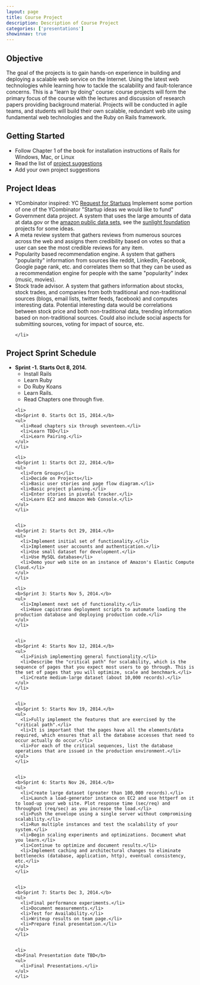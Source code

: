 ```yaml
---
layout: page
title: Course Project
description: Description of Course Project
categories: ['presentations']
showinnav: true
---
```

<div class="content">
  <h2>Objective</h2>

  <p>
  The goal of the projects is to gain hands-on experience in building and
  deploying a scalable web service on the Internet.  Using the latest web
  technologies while learning how to tackle the scalability and
  fault-tolerance concerns. This is a "learn by doing" course: course
  projects will form the primary focus of the course with the lectures and
  discussion of research papers providing background material. Projects
  will be conducted in agile teams, and students will build their own
  scalable, redundant web site using fundamental web technologies and the
  Ruby on Rails framework.  
  </p>


  <h2>Getting Started</h2>

  <ul>
    <li>Follow Chapter 1 of the book for installation instructions of Rails
    for Windows, Mac, or Linux</li>
    <li>Read the list of <a href="#project_ideas">project suggestions</a></li>
    <li>Add your own project suggestions</li>
  </ul>

  <a id="project_ideas"></a>
  <h2> Project Ideas </h2>
  <ul>
    <li> YCombinator inspired: YC <a href="http://www.ycombinator.com/rfs/">Request for Startups</a> Implement some portion of one of the YCombinator "Startup ideas we would like to fund" </li>
    <li> 
    Government data project. A system that uses the large amounts of
    data at <a hgref="http://data.gov">data.gov</a> or the <a href="http://aws.amazon.com/publicdatasets/">amazon public data sets</a>, see the <a href="http://sunlightfoundation.com/projects/">sunlight
      foundation</a> projects for some ideas.
    </li>
    <li>
    A meta review system that gathers reviews from numerous sources across
    the web and assigns them credibility based on votes so that a user can
    see the most credible reviews for any item.
    </li>
    <li>
    Popularity based recommendation engine. A system that gathers
    "popularity" information from sources like reddit, LinkedIn, Facebook,
    Google page rank, etc. and correlates them so that they can be used as a
    recommendation engine for people with the same "popularity" index
    (music, movies).
    </li>
    <li>
    Stock trade advisor. A system that gathers information about stocks,
    stock trades, and companies from both traditional and non-traditional
    sources (blogs, email lists, twitter feeds, facebook) and computes
    interesting data. Potential interesting data would be correlations
    between stock price and both non-traditional data, trending information
    based on non-traditional sources. Could also include social aspects for
    submitting sources, voting for impact of source, etc.

    </li>
  </ul>

  <h2> Project Sprint Schedule </h2>

  <ul>
    <li>
    <b>Sprint -1. Starts Oct 8, 2014.</b>
    <ul>
      <li>Install Rails</li>
      <li>Learn Ruby</li>
      <li>Do Ruby Koans</li>
      <li>Learn Rails.</li>
      <li>Read Chapters one through five.</li>
    </ul>
    </li>

    <li>
    <b>Sprint 0. Starts Oct 15, 2014.</b>
    <ul>
      <li>Read chapters six through seventeen.</li>
      <li>Learn TDD</li>
      <li>Learn Pairing.</li>
    </ul>
    </li>

    <li>
    <b>Sprint 1: Starts Oct 22, 2014.</b>
    <ul>
      <li>Form Groups</li>
      <li>Decide on Projects</li>
      <li>Basic user stories and page flow diagram.</li>
      <li>Basic project planning.</li>
      <li>Enter stories in pivotal tracker.</li>
      <li>Learn EC2 and Amazon Web Console.</li>
    </ul>
    </li>


    <li>
    <b>Sprint 2: Starts Oct 29, 2014.</b>
    <ul>
      <li>Implement initial set of functionality.</li>
      <li>Implement user accounts and authentication.</li>
      <li>Use small dataset for development.</li>
      <li>Use MySQL database</li>
      <li>Demo your web site on an instance of Amazon's Elastic Compute Cloud.</li>
    </ul>
    </li>

    <li>
    <b>Sprint 3: Starts Nov 5, 2014.</b>
    <ul>
      <li>Implement next set of functionality.</li>
      <li>Have capistrano deployment scripts to automate loading the production database and deploying production code.</li>
    </ul>
    </li>


    <li>
    <b>Sprint 4: Starts Nov 12, 2014.</b>
    <ul>
      <li>Finish implementing general functionality.</li>
      <li>Describe the "critical path" for scalability, which is the sequence of pages that you expect most users to go through. This is the set of pages that you will optimize, scale and benchmark.</li>
      <li>Create medium-large dataset (about 10,000 records).</li>
    </ul>
    </li>


    <li>
    <b>Sprint 5: Starts Nov 19, 2014.</b>
    <ul>
      <li>Fully implement the features that are exercised by the "critical path".</li>
      <li>It is important that the pages have all the elements/data required, which ensures that all the database accesses that need to occur actually do occur.</li>
      <li>For each of the critical sequences, list the database operations that are issued in the production environment.</li>
    </ul>
    </li>


    <li>
    <b>Sprint 6: Starts Nov 26, 2014.</b>
    <ul>
      <li>Create large dataset (greater than 100,000 records).</li> 
      <li>Launch a load-generator instance on EC2 and use httperf on it to load-up your web site. Plot response time (sec/req) and throughput (req/sec) as you increase the load.</li>
      <li>Push the envelope using a single server without compromising scalability.</li>
      <li>Run multiple instances and test the scalability of your system.</li>
      <li>Begin scaling experiments and optimizations. Document what you learn.</li>
      <li>Continue to optimize and document results.</li>
      <li>Implement caching and architectural changes to eliminate bottlenecks (database, application, http), eventual consistency, etc.</li>
    </ul>
    </li>


    <li>
    <b>Sprint 7: Starts Dec 3, 2014.</b>
    <ul>
      <li>Final performance experiments.</li>
      <li>Document measurements.</li>
      <li>Test for Availability.</li>
      <li>Writeup results on team page.</li>
      <li>Prepare final presentation.</li>
    </ul>
    </li>


    <li>
    <b>Final Presentation date TBD</b>
    <ul>
      <li>Final Presentations.</li>
    </ul>
    </li>


  </ul>
</div>
